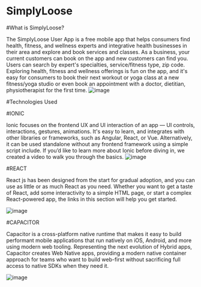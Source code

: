 # SimplyLoose

#What is SimplyLoose?

The SimplyLoose User App is a free mobile app that helps consumers find health, fitness, and wellness experts and integrative health businesses in their area and explore and book services and classes. As a business, your current customers can book on the app and new customers can find you. Users can search by expert's specialties, service/fitness type, zip code. Exploring health, fitness and wellness offerings is fun on the app, and it's easy for consumers to book their next workout or yoga class at a new fitness/yoga studio or even book an appointment with a doctor, dietitian, physiotherapist for the first time.
![image](https://user-images.githubusercontent.com/131776450/234284192-8fd5ea27-bdf0-4693-b77c-7d4381b20edc.png)

#Technologies Used

#IONIC

Ionic focuses on the frontend UX and UI interaction of an app — UI controls, interactions, gestures, animations. It's easy to learn, and integrates with other libraries or frameworks, such as Angular, React, or Vue. Alternatively, it can be used standalone without any frontend framework using a simple script include. If you’d like to learn more about Ionic before diving in, we created a video to walk you through the basics.
![image](https://user-images.githubusercontent.com/131776450/234284459-02c5763f-a830-4b16-8303-9d8cae19cce6.png)

#REACT

React js has been designed from the start for gradual adoption, and you can use as little or as much React as you need. Whether you want to get a taste of React, add some interactivity to a simple HTML page, or start a complex React-powered app, the links in this section will help you get started.


![image](https://user-images.githubusercontent.com/131776450/234284544-83d5fd30-316d-4bae-8620-e5a82fed78b5.png)

#CAPACITOR

Capacitor is a cross-platform native runtime that makes it easy to build performant mobile applications that run natively on iOS, Android, and more using modern web tooling. Representing the next evolution of Hybrid apps, Capacitor creates Web Native apps, providing a modern native container approach for teams who want to build web-first without sacrificing full access to native SDKs when they need it.

![image](https://user-images.githubusercontent.com/131776450/234284614-0152f30b-3756-4d8b-a743-5ce76c1278d0.png)


